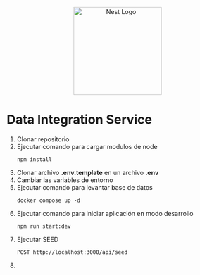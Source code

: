 <p align="center">
  <a href="http://nestjs.com/" target="blank"><img src="https://nestjs.com/img/logo-small.svg" width="200" alt="Nest Logo" /></a>
</p>

# Data Integration Service

1. Clonar repositorio
2. Ejecutar comando para cargar modulos de node 
   ```
   npm install
   ```
3. Clonar archivo **.env.template** en un archivo **.env** 
4. Cambiar las variables de entorno 
5. Ejecutar comando para levantar base de datos 
   ```
   docker compose up -d
   ```
6. Ejecutar comando para iniciar aplicación en modo desarrollo 
    ```
    npm run start:dev
    ```
7. Ejecutar SEED
   ```
   POST http://localhost:3000/api/seed
   ```
8. 
   